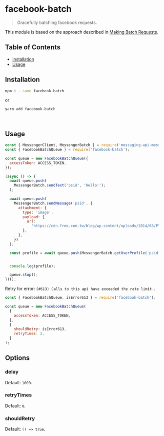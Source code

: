 # facebook-batch

> Gracefully batching facebook requests.

This module is based on the approach described in [Making Batch Requests](https://developers.facebook.com/docs/graph-api/making-multiple-requests/).

## Table of Contents

- [Installation](#installation)
- [Usage](#usage)

## Installation

```sh
npm i --save facebook-batch
```

or

```sh
yarn add facebook-batch
```

<br />

## Usage

```js
const { MessengerClient, MessengerBatch } = require('messaging-api-messenger');
const { FacebookBatchQueue } = require('facebook-batch');

const queue = new FacebookBatchQueue({
  accessToken: ACCESS_TOKEN,
});

(async () => {
  await queue.push(
    MessengerBatch.sendText('psid', 'hello!');
  );

  await queue.push(
    MessengerBatch.sendMessage('psid', {
      attachment: {
        type: 'image',
        payload: {
          url:
            'https://cdn.free.com.tw/blog/wp-content/uploads/2014/08/Placekitten480-g.jpg',
        },
      },
    })
  );

  const profile = await queue.push(MessengerBatch.getUserProfile('psid'));


  console.log(profile);

  queue.stop();
})();
```

Retry for error: `(#613) Calls to this api have exceeded the rate limit.`.

```js
const { FacebookBatchQueue, isError613 } = require('facebook-batch');

const queue = new FacebookBatchQueue(
  {
    accessToken: ACCESS_TOKEN,
  },
  {
    shouldRetry: isError613,
    retryTimes: 2,
  }
);
```

## Options

### delay

Default: `1000`.

### retryTimes

Default: `0`.

### shouldRetry

Default: `() => true`.
